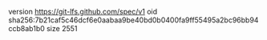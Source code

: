 version https://git-lfs.github.com/spec/v1
oid sha256:7b21caf5c46dcf6e0aabaa9be40bd0b0400fa9ff55495a2bc96bb94ccb8ab1b0
size 2551
